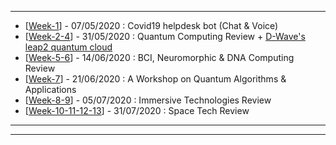 ------------

- [[Week-1](https://github.com/gopala-kr/Qunatum-Dots/tree/master/01-Covid19)] - 07/05/2020 : Covid19 helpdesk bot (Chat & Voice)
- [[Week-2-4](https://github.com/gopala-kr/Quantum-Dots/tree/master/02-Quantum_Computing_Review)] - 31/05/2020 : Quantum Computing Review + [D-Wave's leap2 quantum cloud](https://www.dwavesys.com/take-leap) 
- [[Week-5-6](https://github.com/gopala-kr/Quantum-Dots/tree/master/05-BCI_Neuromorphic)] - 14/06/2020 : BCI, Neuromorphic & DNA Computing Review
- [[Week-7](https://github.com/gopala-kr/Quantum-Dots/tree/master/07-Quantum-Algorithms-Applications)] - 21/06/2020 : A Workshop on Quantum Algorithms & Applications
- [[Week-8-9](https://github.com/gopala-kr/Quantum-Dots/tree/master/08-Immersive-Computing)] - 05/07/2020 : Immersive Technologies Review
- [[Week-10-11-12-13](https://github.com/gopala-kr/Quantum-Dots/tree/master/10-Space-2.0)] - 31/07/2020 : Space Tech Review

-------------
------------------------


